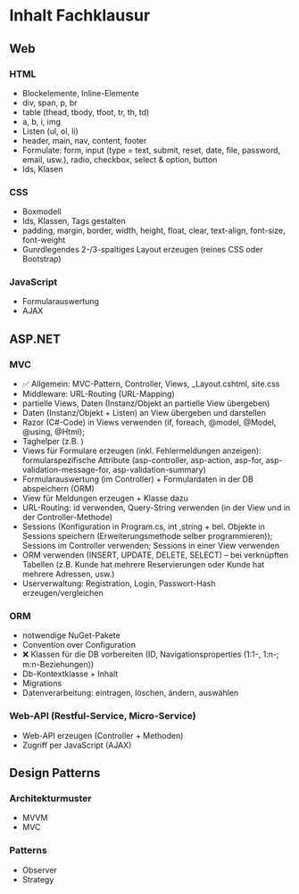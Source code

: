 # Inhalt Fachklausur

## Web
### HTML
- Blockelemente, Inline-Elemente
- div, span, p, br
- table (thead, tbody, tfoot, tr, th, td)
- a, b, i, img
- Listen (ul, ol, li)
- header, main, nav, content, footer
- Formulate: form, input (type = text, submit, reset, date, file, password, email, usw.), radio, checkbox, select & option, button
- Ids, Klasen

### CSS
- Boxmodell
- Ids, Klassen, Tags gestalten
- padding, margin, border, width, height, float, clear, text-align, font-size, font-weight
- Gunrdlegendes 2-/3-spaltiges Layout erzeugen (reines CSS oder Bootstrap)

### JavaScript
- Formularauswertung
- AJAX

## ASP.NET
### MVC
- :white_check_mark: Allgemein: MVC-Pattern, Controller, Views, _Layout.cshtml, site.css
- Middleware: URL-Routing (URL-Mapping)
- partielle Views, Daten (Instanz/Objekt an partielle View übergeben)
- Daten (Instanz/Objekt + Listen) an View übergeben und darstellen
- Razor (C#-Code) in Views verwenden (if, foreach, @model, @Model, @using, @Html);
- Taghelper (z.B. <partial>)
- Views für Formulare erzeugen (inkl. Fehlermeldungen anzeigen): formularspezifische Attribute (asp-controller, asp-action, asp-for, asp-validation-message-for, asp-validation-summary)
- Formularauswertung (im Controller) + Formulardaten in der DB abspeichern (ORM) 
- View für Meldungen erzeugen + Klasse dazu
- URL-Routing: id verwenden, Query-String verwenden (in der View und in der Controller-Methode)
- Sessions (Konfiguration in Program.cs, int ,string + bel. Objekte in Sessions speichern (Erweiterungsmethode selber programmieren)); Sessions im Controller verwenden; Sessions in einer View verwenden
- ORM verwenden (INSERT, UPDATE, DELETE, SELECT) – bei verknüpften Tabellen (z.B. Kunde hat mehrere Reservierungen oder Kunde hat mehrere Adressen, usw.)
- Userverwaltung: Registration, Login, Passwort-Hash erzeugen/vergleichen

### ORM
- notwendige NuGet-Pakete
- Convention over Configuration
- :x: Klassen für die DB vorbereiten (ID, Navigationsproperties (1:1-, 1:n-; m:n-Beziehungen))
- Db-Kontextklasse + Inhalt
- Migrations
- Datenverarbeitung: eintragen, löschen, ändern, auswählen

### Web-API (Restful-Service, Micro-Service)
- Web-API erzeugen (Controller + Methoden)
- Zugriff per JavaScript (AJAX)

## Design Patterns
### Architekturmuster
- MVVM
- MVC

### Patterns
- Observer
- Strategy

